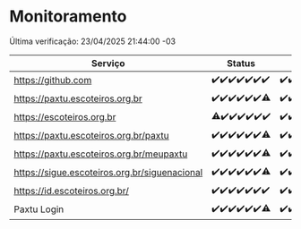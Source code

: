 # Monitoramento

Última verificação: 23/04/2025 21:44:00 -03

|Serviço|Status|Últimas 24h|
|---|---|---|
|https://github.com|<span title="2025-04-16: OK=23">✔️</span><span title="2025-04-17: OK=23">✔️</span><span title="2025-04-18: OK=23">✔️</span><span title="2025-04-19: OK=23">✔️</span><span title="2025-04-20: OK=23">✔️</span><span title="2025-04-21: OK=23">✔️</span><span title="2025-04-22: OK=23">✔️</span>|<span title="22/04/2025 21:44:00 -03 : 200">✔️</span><span title="22/04/2025 23:22:00 -03 : 200">✔️</span><span title="23/04/2025 00:29:00 -03 : 200">✔️</span><span title="23/04/2025 01:11:00 -03 : 200">✔️</span><span title="23/04/2025 02:09:00 -03 : 200">✔️</span><span title="23/04/2025 03:13:00 -03 : 200">✔️</span><span title="23/04/2025 04:14:00 -03 : 200">✔️</span><span title="23/04/2025 05:13:00 -03 : 200">✔️</span><span title="23/04/2025 06:10:00 -03 : 200">✔️</span><span title="23/04/2025 07:10:00 -03 : 200">✔️</span><span title="23/04/2025 08:07:00 -03 : 200">✔️</span><span title="23/04/2025 09:17:00 -03 : 200">✔️</span><span title="23/04/2025 10:21:00 -03 : 200">✔️</span><span title="23/04/2025 11:09:00 -03 : 200">✔️</span><span title="23/04/2025 12:10:00 -03 : 200">✔️</span><span title="23/04/2025 13:11:00 -03 : 200">✔️</span><span title="23/04/2025 14:08:00 -03 : 200">✔️</span><span title="23/04/2025 15:13:00 -03 : 200">✔️</span><span title="23/04/2025 16:07:00 -03 : 200">✔️</span><span title="23/04/2025 17:10:00 -03 : 200">✔️</span><span title="23/04/2025 18:08:00 -03 : 200">✔️</span><span title="23/04/2025 19:08:00 -03 : 200">✔️</span><span title="23/04/2025 20:09:00 -03 : 200">✔️</span><span title="23/04/2025 21:44:00 -03 : 200">✔️</span>|
|https://paxtu.escoteiros.org.br|<span title="2025-04-16: OK=23">✔️</span><span title="2025-04-17: OK=23">✔️</span><span title="2025-04-18: OK=23">✔️</span><span title="2025-04-19: OK=23">✔️</span><span title="2025-04-20: OK=23">✔️</span><span title="2025-04-21: OK=23">✔️</span><span title="2025-04-22: OK=22, Falhas=1">⚠️</span>|<span title="22/04/2025 21:44:00 -03 : 200">✔️</span><span title="22/04/2025 23:22:00 -03 : 200">✔️</span><span title="23/04/2025 00:29:00 -03 : 200">✔️</span><span title="23/04/2025 01:11:00 -03 : 200">✔️</span><span title="23/04/2025 02:09:00 -03 : 200">✔️</span><span title="23/04/2025 03:13:00 -03 : 200">✔️</span><span title="23/04/2025 04:14:00 -03 : 200">✔️</span><span title="23/04/2025 05:13:00 -03 : 200">✔️</span><span title="23/04/2025 06:10:00 -03 : 200">✔️</span><span title="23/04/2025 07:10:00 -03 : 200">✔️</span><span title="23/04/2025 08:07:00 -03 : 200">✔️</span><span title="23/04/2025 09:17:00 -03 : 200">✔️</span><span title="23/04/2025 10:21:00 -03 : 200">✔️</span><span title="23/04/2025 11:09:00 -03 : 200">✔️</span><span title="23/04/2025 12:10:00 -03 : 200">✔️</span><span title="23/04/2025 13:11:00 -03 : 200">✔️</span><span title="23/04/2025 14:08:00 -03 : 200">✔️</span><span title="23/04/2025 15:13:00 -03 : 200">✔️</span><span title="23/04/2025 16:07:00 -03 : 200">✔️</span><span title="23/04/2025 17:10:00 -03 : 200">✔️</span><span title="23/04/2025 18:08:00 -03 : 200">✔️</span><span title="23/04/2025 19:08:00 -03 : 200">✔️</span><span title="23/04/2025 20:09:00 -03 : 200">✔️</span><span title="23/04/2025 21:44:00 -03 : 200">✔️</span>|
|https://escoteiros.org.br|<span title="2025-04-16: OK=22, Falhas=1">⚠️</span><span title="2025-04-17: OK=23">✔️</span><span title="2025-04-18: OK=23">✔️</span><span title="2025-04-19: OK=23">✔️</span><span title="2025-04-20: OK=23">✔️</span><span title="2025-04-21: OK=23">✔️</span><span title="2025-04-22: OK=23">✔️</span>|<span title="22/04/2025 21:44:00 -03 : 200">✔️</span><span title="22/04/2025 23:22:00 -03 : 200">✔️</span><span title="23/04/2025 00:29:00 -03 : 200">✔️</span><span title="23/04/2025 01:11:00 -03 : 200">✔️</span><span title="23/04/2025 02:09:00 -03 : 200">✔️</span><span title="23/04/2025 03:13:00 -03 : 200">✔️</span><span title="23/04/2025 04:14:00 -03 : 200">✔️</span><span title="23/04/2025 05:13:00 -03 : 200">✔️</span><span title="23/04/2025 06:10:00 -03 : 200">✔️</span><span title="23/04/2025 07:10:00 -03 : 200">✔️</span><span title="23/04/2025 08:07:00 -03 : 200">✔️</span><span title="23/04/2025 09:17:00 -03 : 200">✔️</span><span title="23/04/2025 10:21:00 -03 : 200">✔️</span><span title="23/04/2025 11:09:00 -03 : 200">✔️</span><span title="23/04/2025 12:10:00 -03 : 200">✔️</span><span title="23/04/2025 13:11:00 -03 : 200">✔️</span><span title="23/04/2025 14:08:00 -03 : 200">✔️</span><span title="23/04/2025 15:13:00 -03 : 200">✔️</span><span title="23/04/2025 16:07:00 -03 : 200">✔️</span><span title="23/04/2025 17:10:00 -03 : 200">✔️</span><span title="23/04/2025 18:08:00 -03 : 200">✔️</span><span title="23/04/2025 19:08:00 -03 : 200">✔️</span><span title="23/04/2025 20:09:00 -03 : 200">✔️</span><span title="23/04/2025 21:44:00 -03 : 200">✔️</span>|
|https://paxtu.escoteiros.org.br/paxtu|<span title="2025-04-16: OK=23">✔️</span><span title="2025-04-17: OK=23">✔️</span><span title="2025-04-18: OK=23">✔️</span><span title="2025-04-19: OK=23">✔️</span><span title="2025-04-20: OK=23">✔️</span><span title="2025-04-21: OK=23">✔️</span><span title="2025-04-22: OK=21, Falhas=2">⚠️</span>|<span title="22/04/2025 21:44:00 -03 : 200">✔️</span><span title="22/04/2025 23:22:00 -03 : 200">✔️</span><span title="23/04/2025 00:29:00 -03 : 200">✔️</span><span title="23/04/2025 01:11:00 -03 : 200">✔️</span><span title="23/04/2025 02:09:00 -03 : 200">✔️</span><span title="23/04/2025 03:13:00 -03 : 200">✔️</span><span title="23/04/2025 04:14:00 -03 : 200">✔️</span><span title="23/04/2025 05:13:00 -03 : 200">✔️</span><span title="23/04/2025 06:10:00 -03 : 200">✔️</span><span title="23/04/2025 07:10:00 -03 : 200">✔️</span><span title="23/04/2025 08:07:00 -03 : 200">✔️</span><span title="23/04/2025 09:17:00 -03 : 200">✔️</span><span title="23/04/2025 10:21:00 -03 : 200">✔️</span><span title="23/04/2025 11:09:00 -03 : 200">✔️</span><span title="23/04/2025 12:10:00 -03 : 200">✔️</span><span title="23/04/2025 13:11:00 -03 : 200">✔️</span><span title="23/04/2025 14:08:00 -03 : 200">✔️</span><span title="23/04/2025 15:13:00 -03 : 200">✔️</span><span title="23/04/2025 16:07:00 -03 : 200">✔️</span><span title="23/04/2025 17:10:00 -03 : 200">✔️</span><span title="23/04/2025 18:08:00 -03 : 200">✔️</span><span title="23/04/2025 19:08:00 -03 : 200">✔️</span><span title="23/04/2025 20:09:00 -03 : 200">✔️</span><span title="23/04/2025 21:44:00 -03 : 200">✔️</span>|
|https://paxtu.escoteiros.org.br/meupaxtu|<span title="2025-04-16: OK=23">✔️</span><span title="2025-04-17: OK=23">✔️</span><span title="2025-04-18: OK=23">✔️</span><span title="2025-04-19: OK=23">✔️</span><span title="2025-04-20: OK=23">✔️</span><span title="2025-04-21: OK=23">✔️</span><span title="2025-04-22: OK=22, Falhas=1">⚠️</span>|<span title="22/04/2025 21:44:00 -03 : 200">✔️</span><span title="22/04/2025 23:22:00 -03 : 200">✔️</span><span title="23/04/2025 00:29:00 -03 : 200">✔️</span><span title="23/04/2025 01:11:00 -03 : 200">✔️</span><span title="23/04/2025 02:09:00 -03 : 200">✔️</span><span title="23/04/2025 03:13:00 -03 : 200">✔️</span><span title="23/04/2025 04:14:00 -03 : 200">✔️</span><span title="23/04/2025 05:13:00 -03 : 200">✔️</span><span title="23/04/2025 06:10:00 -03 : 200">✔️</span><span title="23/04/2025 07:10:00 -03 : 200">✔️</span><span title="23/04/2025 08:07:00 -03 : 200">✔️</span><span title="23/04/2025 09:17:00 -03 : 200">✔️</span><span title="23/04/2025 10:21:00 -03 : 200">✔️</span><span title="23/04/2025 11:09:00 -03 : 200">✔️</span><span title="23/04/2025 12:10:00 -03 : 200">✔️</span><span title="23/04/2025 13:11:00 -03 : 200">✔️</span><span title="23/04/2025 14:08:00 -03 : 200">✔️</span><span title="23/04/2025 15:13:00 -03 : 200">✔️</span><span title="23/04/2025 16:07:00 -03 : 200">✔️</span><span title="23/04/2025 17:10:00 -03 : 200">✔️</span><span title="23/04/2025 18:08:00 -03 : 200">✔️</span><span title="23/04/2025 19:08:00 -03 : 200">✔️</span><span title="23/04/2025 20:09:00 -03 : 200">✔️</span><span title="23/04/2025 21:44:00 -03 : 200">✔️</span>|
|https://sigue.escoteiros.org.br/siguenacional|<span title="2025-04-16: OK=23">✔️</span><span title="2025-04-17: OK=23">✔️</span><span title="2025-04-18: OK=23">✔️</span><span title="2025-04-19: OK=23">✔️</span><span title="2025-04-20: OK=23">✔️</span><span title="2025-04-21: OK=23">✔️</span><span title="2025-04-22: OK=22, Falhas=1">⚠️</span>|<span title="22/04/2025 21:44:00 -03 : 200">✔️</span><span title="22/04/2025 23:22:00 -03 : 200">✔️</span><span title="23/04/2025 00:29:00 -03 : 200">✔️</span><span title="23/04/2025 01:11:00 -03 : 200">✔️</span><span title="23/04/2025 02:09:00 -03 : 200">✔️</span><span title="23/04/2025 03:13:00 -03 : 200">✔️</span><span title="23/04/2025 04:14:00 -03 : 200">✔️</span><span title="23/04/2025 05:13:00 -03 : 200">✔️</span><span title="23/04/2025 06:10:00 -03 : 200">✔️</span><span title="23/04/2025 07:10:00 -03 : 200">✔️</span><span title="23/04/2025 08:07:00 -03 : 200">✔️</span><span title="23/04/2025 09:17:00 -03 : 200">✔️</span><span title="23/04/2025 10:21:00 -03 : 200">✔️</span><span title="23/04/2025 11:09:00 -03 : 200">✔️</span><span title="23/04/2025 12:10:00 -03 : 200">✔️</span><span title="23/04/2025 13:11:00 -03 : 200">✔️</span><span title="23/04/2025 14:08:00 -03 : 200">✔️</span><span title="23/04/2025 15:13:00 -03 : 200">✔️</span><span title="23/04/2025 16:07:00 -03 : 200">✔️</span><span title="23/04/2025 17:10:00 -03 : 200">✔️</span><span title="23/04/2025 18:08:00 -03 : 200">✔️</span><span title="23/04/2025 19:08:00 -03 : 200">✔️</span><span title="23/04/2025 20:09:00 -03 : 200">✔️</span><span title="23/04/2025 21:44:00 -03 : 200">✔️</span>|
|https://id.escoteiros.org.br/|<span title="2025-04-16: OK=23">✔️</span><span title="2025-04-17: OK=23">✔️</span><span title="2025-04-18: OK=23">✔️</span><span title="2025-04-19: OK=23">✔️</span><span title="2025-04-20: OK=23">✔️</span><span title="2025-04-21: OK=23">✔️</span><span title="2025-04-22: OK=23">✔️</span>|<span title="22/04/2025 21:44:00 -03 : 200">✔️</span><span title="22/04/2025 23:22:00 -03 : 200">✔️</span><span title="23/04/2025 00:29:00 -03 : 200">✔️</span><span title="23/04/2025 01:11:00 -03 : 200">✔️</span><span title="23/04/2025 02:09:00 -03 : 200">✔️</span><span title="23/04/2025 03:13:00 -03 : 200">✔️</span><span title="23/04/2025 04:14:00 -03 : 200">✔️</span><span title="23/04/2025 05:13:00 -03 : 200">✔️</span><span title="23/04/2025 06:10:00 -03 : 200">✔️</span><span title="23/04/2025 07:10:00 -03 : 200">✔️</span><span title="23/04/2025 08:07:00 -03 : 200">✔️</span><span title="23/04/2025 09:17:00 -03 : 200">✔️</span><span title="23/04/2025 10:21:00 -03 : 200">✔️</span><span title="23/04/2025 11:09:00 -03 : 200">✔️</span><span title="23/04/2025 12:10:00 -03 : 200">✔️</span><span title="23/04/2025 13:11:00 -03 : 200">✔️</span><span title="23/04/2025 14:08:00 -03 : 200">✔️</span><span title="23/04/2025 15:13:00 -03 : 200">✔️</span><span title="23/04/2025 16:07:00 -03 : 200">✔️</span><span title="23/04/2025 17:11:00 -03 : 200">✔️</span><span title="23/04/2025 18:08:00 -03 : 200">✔️</span><span title="23/04/2025 19:08:00 -03 : 200">✔️</span><span title="23/04/2025 20:09:00 -03 : 200">✔️</span><span title="23/04/2025 21:44:00 -03 : 200">✔️</span>|
|Paxtu Login|<span title="2025-04-16: OK=23">✔️</span><span title="2025-04-17: OK=23">✔️</span><span title="2025-04-18: OK=23">✔️</span><span title="2025-04-19: OK=23">✔️</span><span title="2025-04-20: OK=23">✔️</span><span title="2025-04-21: OK=23">✔️</span><span title="2025-04-22: OK=22, Falhas=1">⚠️</span>|<span title="22/04/2025 21:44:00 -03 : 200">✔️</span><span title="22/04/2025 23:22:00 -03 : 200">✔️</span><span title="23/04/2025 00:29:00 -03 : 200">✔️</span><span title="23/04/2025 01:11:00 -03 : 200">✔️</span><span title="23/04/2025 02:09:00 -03 : 200">✔️</span><span title="23/04/2025 03:13:00 -03 : 200">✔️</span><span title="23/04/2025 04:14:00 -03 : 200">✔️</span><span title="23/04/2025 05:13:00 -03 : 200">✔️</span><span title="23/04/2025 06:10:00 -03 : 200">✔️</span><span title="23/04/2025 07:10:00 -03 : 200">✔️</span><span title="23/04/2025 08:07:00 -03 : 200">✔️</span><span title="23/04/2025 09:17:00 -03 : 200">✔️</span><span title="23/04/2025 10:21:00 -03 : 200">✔️</span><span title="23/04/2025 11:09:00 -03 : 200">✔️</span><span title="23/04/2025 12:10:00 -03 : 200">✔️</span><span title="23/04/2025 13:11:00 -03 : 200">✔️</span><span title="23/04/2025 14:08:00 -03 : 200">✔️</span><span title="23/04/2025 15:13:00 -03 : 200">✔️</span><span title="23/04/2025 16:07:00 -03 : 200">✔️</span><span title="23/04/2025 17:11:00 -03 : 200">✔️</span><span title="23/04/2025 18:08:00 -03 : 200">✔️</span><span title="23/04/2025 19:08:00 -03 : 200">✔️</span><span title="23/04/2025 20:09:00 -03 : 200">✔️</span><span title="23/04/2025 21:44:00 -03 : 200">✔️</span>|
